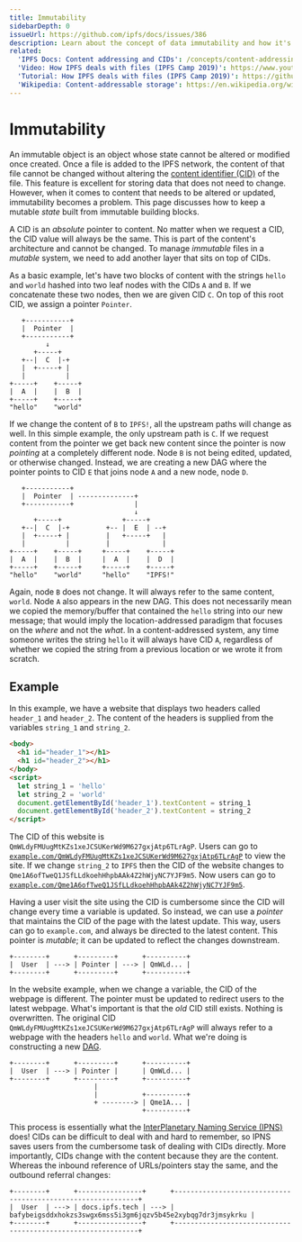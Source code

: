 ```yaml
---
title: Immutability
sidebarDepth: 0
issueUrl: https://github.com/ipfs/docs/issues/386
description: Learn about the concept of data immutability and how it's critical to how IPFS works.
related:
  'IPFS Docs: Content addressing and CIDs': /concepts/content-addressing/
  'Video: How IPFS deals with files (IPFS Camp 2019)': https://www.youtube.com/watch?v=Z5zNPwMDYGg
  'Tutorial: How IPFS deals with files (IPFS Camp 2019)': https://github.com/ipfs/camp/tree/master/CORE_AND_ELECTIVE_COURSES/CORE_COURSE_A
  'Wikipedia: Content-addressable storage': https://en.wikipedia.org/wiki/Content-addressable_storage
---
```


# Immutability

An immutable object is an object whose state cannot be altered or modified once created. Once a file is added to the IPFS network, the content of that file cannot be changed without altering the [content identifier (CID)](../concepts/content-addressing.md) of the file. This feature is excellent for storing data that does not need to change. However, when it comes to content that needs to be altered or updated, immutability becomes a problem. This page discusses how to keep a mutable _state_ built from immutable building blocks.

A CID is an _absolute_ pointer to content. No matter when we request a CID, the CID value will always be the same. This is part of the content's architecture and cannot be changed. To manage _immutable_ files in a _mutable_ system, we need to add another layer that sits on top of CIDs.

As a basic example, let's have two blocks of content with the strings `hello` and `world` hashed into two leaf nodes with the CIDs `A` and `B`. If we concatenate these two nodes, then we are given CID `C`. On top of this root CID, we assign a pointer `Pointer`.

```shell
   +-----------+
   |  Pointer  |
   +-----------+
         ↓
      +-----+
   +--|  C  |-+
   |  +-----+ |
   |          |
+-----+    +-----+
|  A  |    |  B  |
+-----+    +-----+
"hello"    "world"
```

If we change the content of `B` to `IPFS!`, all the upstream paths will change as well. In this simple example, the only upstream path is `C`. If we request content from the pointer we get back new content since the pointer is now _pointing_ at a completely different node. Node `B` is not being edited, updated, or otherwise changed. Instead, we are creating a new DAG where the pointer points to CID `E` that joins node `A` and a new node, node `D`.

```shell
   +-----------+
   |  Pointer  | --------------+
   +-----------+               |
                               ↓
      +-----+               +-----+
   +--|  C  |-+         +-- |  E  | --+
   |  +-----+ |         |   +-----+   |
   |          |         |             |
+-----+    +-----+     +-----+    +-----+
|  A  |    |  B  |     |  A  |    |  D  |
+-----+    +-----+     +-----+    +-----+
"hello"    "world"     "hello"    "IPFS!"
```

Again, node `B` does not change. It will always refer to the same content, `world`. Node `A` also appears in the new DAG. This does not necessarily mean we copied the memory/buffer that contained the `hello` string into our new message; that would imply the location-addressed paradigm that focuses on the _where_ and not the _what_. In a content-addressed system, any time someone writes the string `hello` it will always have CID `A`, regardless of whether we copied the string from a previous location or we wrote it from scratch.

## Example

In this example, we have a website that displays two headers called `header_1` and `header_2`. The content of the headers is supplied from the variables `string_1` and `string_2`.

```html
<body>
  <h1 id="header_1"></h1>
  <h1 id="header_2"></h1>
</body>
<script>
  let string_1 = 'hello'
  let string_2 = 'world'
  document.getElementById('header_1').textContent = string_1
  document.getElementById('header_2').textContent = string_2
</script>
```

The CID of this website is `QmWLdyFMUugMtKZs1xeJCSUKerWd9M627gxjAtp6TLrAgP`. Users can go to [`example.com/QmWLdyFMUugMtKZs1xeJCSUKerWd9M627gxjAtp6TLrAgP`](https://gateway.pinata.cloud/ipfs/QmWLdyFMUugMtKZs1xeJCSUKerWd9M627gxjAtp6TLrAgP) to view the site. If we change `string_2` to `IPFS` then the CID of the website changes to `Qme1A6ofTweQ1JSfLLdkoehHhpbAAk4Z2hWjyNC7YJF9m5`. Now users can go to [`example.com/Qme1A6ofTweQ1JSfLLdkoehHhpbAAk4Z2hWjyNC7YJF9m5`](https://gateway.pinata.cloud/ipfs/Qme1A6ofTweQ1JSfLLdkoehHhpbAAk4Z2hWjyNC7YJF9m5).

Having a user visit the site using the CID is cumbersome since the CID will change every time a variable is updated. So instead, we can use a _pointer_ that maintains the CID of the page with the latest update. This way, users can go to `example.com`, and always be directed to the latest content. This pointer is _mutable_; it can be updated to reflect the changes downstream.

```shell
+--------+      +---------+      +----------+
|  User  | ---> | Pointer | ---> | QmWLd... |
+--------+      +---------+      +----------+
```

In the website example, when we change a variable, the CID of the webpage is different. The pointer must be updated to redirect users to the latest webpage. What's important is that the _old_ CID still exists. Nothing is overwritten. The original CID `QmWLdyFMUugMtKZs1xeJCSUKerWd9M627gxjAtp6TLrAgP` will always refer to a webpage with the headers `hello` and `world`. What we're doing is constructing a new [DAG](../concepts/merkle-dag.md).

```shell
+--------+      +---------+      +----------+
|  User  | ---> | Pointer |      | QmWLd... |
+--------+      +---------+      +----------+
                     |
                     |           +----------+
                     + --------> | Qme1A... |
                                 +----------+
```

This process is essentially what the [InterPlanetary Naming Service (IPNS)](../concepts/ipns.md) does! CIDs can be difficult to deal with and hard to remember, so IPNS saves users from the cumbersome task of dealing with CIDs directly. More importantly, CIDs change with the content because they are the content. Whereas the inbound reference of URLs/pointers stay the same, and the outbound referral changes:

```shell
+--------+      +----------------+      +-------------------------------------------------------------+
|  User  | ---> | docs.ipfs.tech | ---> | bafybeigsddxhokzs3swgx6mss5i3gm6jqzv5b45e2xybqg7dr3jmsykrku |
+--------+      +----------------+      +-------------------------------------------------------------+
```
